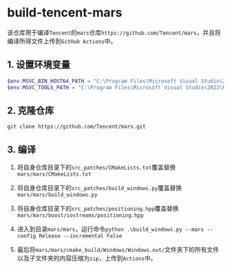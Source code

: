 # build-tencent-mars

该仓库用于编译`Tencent`的`mars`仓库`https://github.com/Tencent/mars`，并且将编译所得文件上传到`GitHub Actions`中。

## 1. 设置环境变量

```powershell
$env:MSVC_BIN_HOST64_PATH = "C:\Program Files\Microsoft Visual Studio\2022\Enterprise\VC\Tools\MSVC\14.43.34808\bin\Hostx64"
$env:MSVC_TOOLS_PATH = "C:\Program Files\Microsoft Visual Studio\2022\Enterprise\Common7\Tools"
```

## 2. 克隆仓库
```shell
git clone https://github.com/Tencent/mars.git
```

## 3. 编译

1. 将自身仓库目录下的`src_patches/CMakeLists.txt`覆盖替换`mars/mars/CMakeLists.txt`

2. 将自身仓库目录下的`src_patches/build_windows.py`覆盖替换`mars/mars/build_windows.py`

3. 将自身仓库目录下的`src_patches/positioning.hpp`覆盖替换`mars/mars/boost/iostreams/positioning.hpp`

4. 进入到目录`mars/mars`，运行命令`python .\build_windows.py --mars --config Release --incremental False`

5. 最后将`mars/mars/cmake_build/Windows/Windows.out/`文件夹下的所有文件以及子文件夹的内容压缩为`zip`，上传到`Actions`中。
